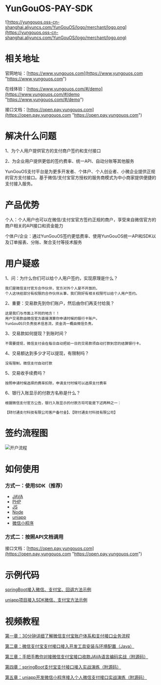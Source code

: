 # YunGouOS-PAY-SDK

![https://yungouos.oss-cn-shanghai.aliyuncs.com/YunGouOS/logo/merchant/logo.png](https://yungouos.oss-cn-shanghai.aliyuncs.com/YunGouOS/logo/merchant/logo.png)

# 相关地址

官网地址：[https://www.yungouos.com](https://www.yungouos.com "https://www.yungouos.com")

在线体验：[https://www.yungouos.com/#/demo](https://www.yungouos.com/#/demo "https://www.yungouos.com/#/demo")

接口文档：[https://open.pay.yungouos.com](https://open.pay.yungouos.com "https://open.pay.yungouos.com")


# 解决什么问题

1、为个人用户提供官方的支付商户签约和支付接口

2、为企业用户提供更低的签约费率、统一API、自动分账等其他服务

YunGouOS支付平台是为更多开发者、个体户、个人创业者、小微企业提供正规的官方支付接口。基于微信/支付宝官方授权的服务商模式为中小商家提供便捷的支付接入服务。

# 产品优势

个人：个人用户也可以在微信/支付宝官方签约正规的商户，享受来自微信官方的商户相关的API接口和资金能力

个体户/企业：通过YunGouOS签约更低费率、使用YunGouOS统一API和SDK以及订单报表、分账、聚合支付等技术服务


# 用户疑惑

1、问：为什么你们可以给个人用户签约，实现原理是什么？

    我们是微信支付官方合作伙伴，官方对外个人是不开放的，
    个人这块给部分有权限的合作伙伴从事，我们刚好有相关权限可以给个人用户签约。

2、重要：交易款先到你们账户，然后由你们再支付给我？

    这是我们与市面上不同的地方！！
    用户交易款由微信官方直接清算你申请时候的银行卡账户。
    YunGouOS只负责技术信息流，资金流一概由微信负责。

3、交易款如何提现？到账时间？

    不需要提现，微信支付会在每日自动把前一日的交易款项自动打款到您的结算银行卡。

4、交易额达到多少才可以提现，有限制吗？

    没有限制，微信支付自动打款

5、交易收手续费吗？

    按照申请时候选择的费率扣除，申请支付时候可以选择支付费率

6、银行入账显示的付款方名称是什么？

    根据微信支付官方公告，银行入账显示的付款方将可能是下述两种之一：

    【财付通支付科技有限公司客户备付金】、【财付通支付科技有限公司】

# 签约流程图

![开户流程](https://yungouos.oss-cn-shanghai.aliyuncs.com/YunGouOS/merchant/images/step.png)

# 如何使用

### 方式一：使用SDK（推荐）

- [JAVA](https://gitee.com/YunGouOS/YunGouOS-PAY-SDK/tree/master/YunGouOS-JAVA-SDK)
- [PHP](https://gitee.com/YunGouOS/YunGouOS-PAY-SDK/tree/master/YunGouOS-PHP-SDK)
- [JS](https://gitee.com/YunGouOS/YunGouOS-PAY-SDK/tree/master/YunGouOS-JS-SDK)
- [Node](https://gitee.com/YunGouOS/YunGouOS-PAY-SDK/tree/master/YunGouOS-Node-SDK)
- [uniapp](https://gitee.com/YunGouOS/YunGouOS-PAY-SDK/tree/master/YunGouOS-UniApp-SDK)
- [微信小程序](https://gitee.com/YunGouOS/YunGouOS-PAY-SDK/tree/master/YunGouOS-WxApp-SDK)

### 方式二：按照API文档调用

接口文档：[https://open.pay.yungouos.com](https://open.pay.yungouos.com "https://open.pay.yungouos.com")


# 示例代码

<a href="https://gitee.com/YunGouOS/YunGouOS-PAY-SDK/tree/master/YunGouOS-SpringBoot-Demo" target="_blank">springBoot接入微信、支付宝、回调方法示例</a>

<a href="https://gitee.com/YunGouOS/YunGouOS-PAY-SDK/tree/master/YunGouOS-UniApp-Demo" target="_blank">uniapp项目接入SDK微信、支付宝方法示例</a>

# 视频教程

<a href="https://www.bilibili.com/video/BV1GU4y1W7HQ" target="_blank">第一章：30分钟详细了解微信支付宝账户体系和支付接口业务流程</a>

<a href="https://www.bilibili.com/video/BV1Wv411Y719" target="_blank">第二章：微信支付宝支付接口接入开发工具安装与环境配置（Java）</a>

<a href="https://www.bilibili.com/video/BV1Bb4y1R7gg" target="_blank">第三章：手把手教你对接微信支付宝接口收款JAVA语言编码实战（附源码）</a>

<a href="https://www.bilibili.com/video/BV1di4y1N7VJ" target="_blank">第四章：springBoot支付宝支付接口接入实战演练（附源码）</a>

<a href="https://www.bilibili.com/video/BV17Z4y1A7zL" target="_blank">第五章：uniapp开发微信小程序接入个人微信支付接口实战演练（附源码）</a>

